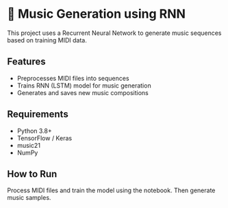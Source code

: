 # 🎵 Music Generation using RNN

This project uses a Recurrent Neural Network to generate music sequences based on training MIDI data.

## Features
- Preprocesses MIDI files into sequences
- Trains RNN (LSTM) model for music generation
- Generates and saves new music compositions

## Requirements
- Python 3.8+
- TensorFlow / Keras
- music21
- NumPy

## How to Run
Process MIDI files and train the model using the notebook. Then generate music samples.


